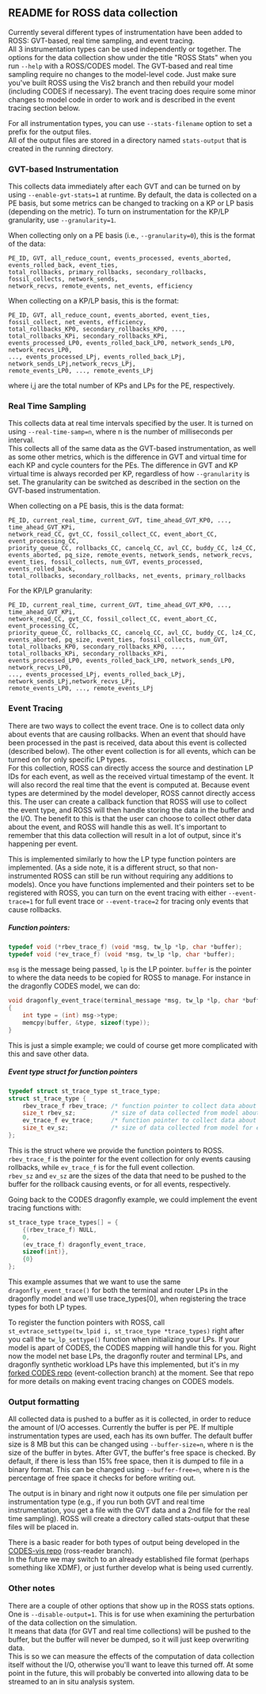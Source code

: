 ## README for ROSS data collection

Currently several different types of instrumentation have been added to ROSS: GVT-based, real time sampling, and event tracing.  
All 3 instrumentation types can be used independently or together.  The options for 
the data collection show under the title "ROSS Stats" when you run `--help` with a ROSS/CODES model.  The GVT-based and real time sampling require no changes to the model-level code.  Just make sure you've built ROSS using the Vis2 branch and then rebuild your model (including CODES if necessary).  The event tracing does require some minor changes to model code in order to work and is described in the event tracing section below.

For all instrumentation types, you can use `--stats-filename` option to set a prefix for the output files.  
All of the output files are stored in a directory named `stats-output` that is created in the running directory.

### GVT-based Instrumentation
This collects data immediately after each GVT and can be turned on by using `--enable-gvt-stats=1` at runtime. By default, the data is collected on a PE basis, but some metrics can be changed to tracking on a KP or LP basis (depending on the metric).  To turn on instrumentation for the KP/LP granularity, use `--granularity=1`.    

When collecting only on a PE basis (i.e., `--granularity=0`), this is the format of the data:

```
PE_ID, GVT, all_reduce_count, events_processed, events_aborted, events_rolled_back, event_ties, 
total_rollbacks, primary_rollbacks, secondary_rollbacks, fossil_collects, network_sends,
network_recvs, remote_events, net_events, efficiency
```

When collecting on a KP/LP basis, this is the format:

```
PE_ID, GVT, all_reduce_count, events_aborted, event_ties, fossil_collect, net_events, efficiency, 
total_rollbacks_KP0, secondary_rollbacks_KP0, ..., total_rollbacks_KPi, secondary_rollbacks_KPi, 
events_processed_LP0, events_rolled_back_LP0, network_sends_LP0, network_recvs_LP0,
..., events_processed_LPj, events_rolled_back_LPj, network_sends_LPj,network_recvs_LPj,
remote_events_LP0, ..., remote_events_LPj
```

where i,j are the total number of KPs and LPs for the PE, respectively.  

### Real Time Sampling
This collects data at real time intervals specified by the user.  It is turned on using 
`--real-time-samp=n`, where n is the number of milliseconds per interval.  
This collects all of the same data as the GVT-based instrumentation, as well as some other metrics, which is the difference in GVT and virtual time for each KP and cycle counters for the PEs. The difference in GVT and KP virtual time is always recorded per KP, regardless of how `--granularity` is set.
The granularity can be switched as described in the section on the GVT-based instrumentation.

When collecting on a PE basis, this is the data format:

```
PE_ID, current_real_time, current_GVT, time_ahead_GVT_KP0, ..., time_ahead_GVT_KPi,
network_read_CC, gvt_CC, fossil_collect_CC, event_abort_CC, event_processing_CC,
priority_queue_CC, rollbacks_CC, cancelq_CC, avl_CC, buddy_CC, lz4_CC,
events_aborted, pq_size, remote_events, network_sends, network_recvs,
event_ties, fossil_collects, num_GVT, events_processed, events_rolled_back,
total_rollbacks, secondary_rollbacks, net_events, primary_rollbacks
```

For the KP/LP granularity:
```
PE_ID, current_real_time, current_GVT, time_ahead_GVT_KP0, ..., time_ahead_GVT_KPi,
network_read_CC, gvt_CC, fossil_collect_CC, event_abort_CC, event_processing_CC,
priority_queue_CC, rollbacks_CC, cancelq_CC, avl_CC, buddy_CC, lz4_CC,
events_aborted, pq_size, event_ties, fossil_collects, num_GVT,
total_rollbacks_KP0, secondary_rollbacks_KP0, ..., total_rollbacks_KPi, secondary_rollbacks_KPi,
events_processed_LP0, events_rolled_back_LP0, network_sends_LP0, network_recvs_LP0,
..., events_processed_LPj, events_rolled_back_LPj, network_sends_LPj,network_recvs_LPj,
remote_events_LP0, ..., remote_events_LPj
```


### Event Tracing
There are two ways to collect the event trace.  One is to collect data only about events that are causing rollbacks.
When an event that should have been processed in the past is received, data about this event is collected (described below).  The other event collection is for all events, which can be turned on for only specific LP types.  
For this collection, ROSS can directly access the source and destination LP IDs for each event, as well as the 
received virtual timestamp of the event.  It will also record the real time that the event is computed at.
Because event types are determined by the model developer, ROSS cannot directly access this.
The user can create a callback function that ROSS will use to collect the event type, and ROSS will then handle storing
the data in the buffer and the I/O.  The benefit to this is that the user can choose to collect other data about the event,
and ROSS will handle this as well.  It's important to remember that this data collection will result in a lot of output, since it's happening per event.  

This is implemented similarly to how the LP type function pointers are implemented.  (As a side note, it is a different
struct, so that non-instrumented ROSS can still be run without requiring any additions to models).  Once you have functions implemented and their pointers set to be registered with ROSS, you can turn on the event tracing with either `--event-trace=1` for full event trace or `--event-trace=2` for tracing only events that cause rollbacks. 

##### Function pointers:
```C
typedef void (*rbev_trace_f) (void *msg, tw_lp *lp, char *buffer);
typedef void (*ev_trace_f) (void *msg, tw_lp *lp, char *buffer);
```
`msg` is the message being passed, `lp` is the LP pointer.  `buffer` is the pointer to where the data needs to be copied for ROSS to manage.
For instance in the dragonfly CODES model, we can do:
```C
void dragonfly_event_trace(terminal_message *msg, tw_lp *lp, char *buffer)
{
    int type = (int) msg->type;
    memcpy(buffer, &type, sizeof(type));
}
```
This is just a simple example; we could of course get more complicated with this and save other data.

##### Event type struct for function pointers
```C
typedef struct st_trace_type st_trace_type;
struct st_trace_type {
    rbev_trace_f rbev_trace; /* function pointer to collect data about events causing rollbacks */
    size_t rbev_sz;          /* size of data collected from model about events causing rollbacks */
    ev_trace_f ev_trace;     /* function pointer to collect data about all events for given LP */
    size_t ev_sz;            /* size of data collected from model for each event */
};
```
This is the struct where we provide the function pointers to ROSS.  
`rbev_trace_f` is the pointer for the event collection for only events causing rollbacks, while `ev_trace_f` is for
the full event collection.  
`rbev_sz` and `ev_sz` are the sizes of the data that need to be pushed to the buffer for the rollback causing events, or for all events, respectively.

Going back to the CODES dragonfly example, we could implement the event tracing functions with:

```C
st_trace_type trace_types[] = {
    {(rbev_trace_f) NULL,
    0,
    (ev_trace_f) dragonfly_event_trace,
    sizeof(int)},
    {0}
};
```
This example assumes that we want to use the same `dragonfly_event_trace()` for both the terminal and router LPs in the dragonfly model and we'll use trace_types[0], when registering the trace types for both LP types.  

To register the function pointers with ROSS, call `st_evtrace_settype(tw_lpid i, st_trace_type *trace_types)` right after you call the `tw_lp_settype()` function when initializing your LPs.  If your model is apart of CODES, the CODES mapping will handle this for you.  Right now the model net base LPs, the dragonfly router and terminal LPs, and dragonfly synthetic workload LPs have this implemented, but it's in my [forked CODES repo](https://xgitlab.cels.anl.gov/caitlinross/codes) (event-collection branch) at the moment.  See that repo for more details on making event tracing changes on CODES models.  


### Output formatting
All collected data is pushed to a buffer as it is collected, in order to reduce 
the amount of I/O accesses.  Currently the buffer is per PE.  If multiple instrumentation types
are used, each has its own buffer.
The default buffer size is 8 MB but this can be changed using `--buffer-size=n`, where n is the size 
of the buffer in bytes. 
After GVT, the buffer's free space is checked.  By default, if there is less than 15% free space, 
then it is dumped to file in a binary format.  This can be changed using `--buffer-free=n`, where n 
is the percentage of free space it checks for before writing out.  

The output is in binary and right now it outputs one file per simulation per instrumentation type 
(e.g., if you run both GVT and real time instrumentation, you get a file with the GVT data and a 2nd file
for the real time sampling). ROSS will create a directory called stats-output that these files will be
placed in.

There is a basic reader for both types of output being developed in the 
[CODES-vis repo](https://xgitlab.cels.anl.gov/codes/codes-vis) (ross-reader branch).  
In the future we may switch to an already established file format (perhaps something like XDMF), 
or just further develop what is being used currently.  

### Other notes
There are a couple of other options that show up in the ROSS stats options.
One is `--disable-output=1`.  This is for use when examining the perturbation of the data collection 
on the simulation.  
It means that data (for GVT and real time collections) will be pushed to the buffer, but the buffer 
will never be dumped, so it will just keep overwriting data.  
This is so we can measure the effects of the computation of data collection itself without the I/O, otherwise
you'll want to leave this turned off.  At some point in the future, this will probably be converted into allowing
data to be streamed to an in situ analysis system.  


